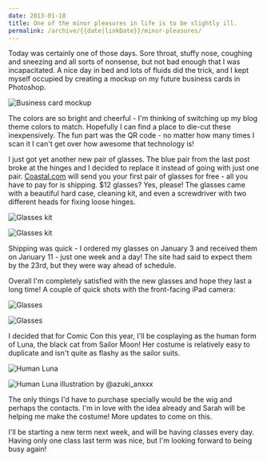 ```yaml
---
date: 2013-01-18
title: One of the minor pleasures in life is to be slightly ill.
permalink: /archive/{{date|linkDate}}/minor-pleasures/
---
```

Today was certainly one of those days. Sore throat, stuffy nose, coughing and sneezing and all sorts of nonsense, but not bad enough that I was incapacitated. A nice day in bed and lots of fluids did the trick, and I kept myself occupied by creating a mockup on my future business cards in Photoshop.

<!--more-->

![Business card mockup](2013-01-18-mockup.png 'Business card mockup')

The colors are so bright and cheerful - I'm thinking of switching up my blog theme colors to match. Hopefully I can find a place to die-cut these inexpensively. The fun part was the QR code - no matter how many times I scan it I can't get over how awesome that technology is!

I just got yet another new pair of glasses. The blue pair from the last post broke at the hinges and I decided to replace it instead of going with just one pair. [Coastal.com](http://coastal.com) will send you your first pair of glasses for free - all you have to pay for is shipping. $12 glasses? Yes, please! The glasses came with a beautiful hard case, cleaning kit, and even a screwdriver with two different heads for fixing loose hinges.

<div class="row-double no-figcaption">

![Glasses kit](2013-01-18-kit-1.jpg 'Glasses kit')

![Glasses kit](2013-01-18-kit-2.jpg 'Glasses kit')

</div>

Shipping was quick - I ordered my glasses on January 3 and received them on January 11 - just one week and a day! The site had said to expect them by the 23rd, but they were way ahead of schedule.

Overall I'm completely satisfied with the new glasses and hope they last a long time! A couple of quick shots with the front-facing iPad camera:

<div class="row-double no-figcaption">

![Glasses](2013-01-18-glasses-1.jpg 'Glasses')

![Glasses](2013-01-18-glasses-2.jpg 'Glasses')

</div>

I decided that for Comic Con this year, I'll be cosplaying as the human form of Luna, the black cat from Sailor Moon! Her costume is relatively easy to duplicate and isn't quite as flashy as the sailor suits.

<div class="row-double">

![Human Luna](2013-01-18-luna-1.jpg 'Human Luna')

![Human Luna illustration by @azuki_anxxx](2013-01-18-luna-2.jpg 'Human Luna illustration by @azuki_anxxx')

</div>

The only things I'd have to purchase specially would be the wig and perhaps the contacts. I'm in love with the idea already and Sarah will be helping me make the costume! More updates to come on this.

I'll be starting a new term next week, and will be having classes every day. Having only one class last term was nice, but I'm looking forward to being busy again!

